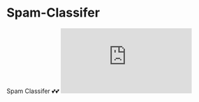 # Spam-Classifer
Spam Classifer 💕💕
![](https://github.com/lkarjun/Spam-Classifer/blob/main/templates/index.html)
